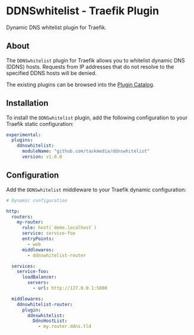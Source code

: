 # DDNSwhitelist - Traefik Plugin

Dynamic DNS whitelist plugin for Traefik.

## About

The `DDNSwhitelist` plugin for Traefik allows you to whitelist dynamic DNS (DDNS) hosts. Requests from IP addresses that do not resolve to the specified DDNS hosts will be denied.

The existing plugins can be browsed into the [Plugin Catalog](https://plugins.traefik.io).

## Installation

To install the `DDNSwhitelist` plugin, add the following configuration to your Traefik static configuration:

```yaml
experimental:
  plugins:
    ddnswhitelist:
      moduleName: "github.com/taskmedia/ddnswhitelist"
      version: v1.0.0
```

## Configuration

Add the `DDNSwhitelist` middleware to your Traefik dynamic configuration:

```yaml
# Dynamic configuration

http:
  routers:
    my-router:
      rule: host(`demo.localhost`)
      service: service-foo
      entryPoints:
        - web
      middlewares:
        - ddnswhitelist-router

  services:
    service-foo:
      loadBalancer:
        servers:
          - url: http://127.0.0.1:5000

  middlewares:
    ddnswhitelist-router:
      plugin:
        ddnswhitelist:
          DdnsHostList:
            - my.router.ddns.tld
```
